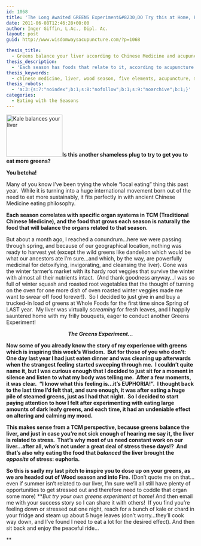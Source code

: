 ```yaml
---
id: 1068
title: 'The Long Awaited GREENS Experiment&#8230;DO Try this at Home, Folks!'
date: 2011-06-08T12:46:28+00:00
author: Inger Giffin, L.Ac., Dipl. Ac.
layout: post
guid: http://www.wisdomwaysacupuncture.com/?p=1068

thesis_title:
  - Greens balance your liver according to Chinese Medicine and acupuncture philosophy.
thesis_description:
  - 'Each season has foods that relate to it, according to acupuncture and Chinese Medicine philosophy.  And none are better for balancing and healing the liver in Springtime, than greens. '
thesis_keywords:
  - chinese medicine, liver, wood season, five elements, acupuncture, medicinal eating
thesis_robots:
  - 'a:3:{s:7:"noindex";b:1;s:8:"nofollow";b:1;s:9:"noarchive";b:1;}'
categories:
  - Eating with the Seasons
---
```

[<img class="size-thumbnail wp-image-1069 alignleft" title="Kale is good for your liver" src="http://www.wisdomwaysacupuncture.com/wp-content/uploads/2011/06/kale-150x112.jpg" alt="Kale balances your liver" width="150" height="112" srcset="http://www.wisdomwaysacupuncture.com/wp-content/uploads/2011/06/kale-150x112.jpg 150w, http://www.wisdomwaysacupuncture.com/wp-content/uploads/2011/06/kale-300x225.jpg 300w, http://www.wisdomwaysacupuncture.com/wp-content/uploads/2011/06/kale.jpg 680w" sizes="(max-width: 150px) 100vw, 150px" />](http://www.wisdomwaysacupuncture.com/wp-content/uploads/2011/06/kale.jpg)**Is this another shameless plug to try to get you to eat more greens?**

**You betcha!**

Many of you know I&#8217;ve been trying the whole &#8220;local eating&#8221; thing this past year.  While it is turning into a huge international movement born out of the need to eat more sustainably, it fits perfectly in with ancient Chinese Medicine eating philosophy.

**Each season correlates with specific organ systems in TCM (Traditional Chinese Medicine), and the food that grows each season is naturally the food that will balance the organs related to that season.**

But about a month ago, I reached a conundrum&#8230;here we were passing through spring, and because of our geographical location, nothing was ready to harvest yet (except the wild greens like dandelion which would be what our ancestors ate I&#8217;m sure&#8230;and which, by the way, are powerfully medicinal for detoxifying, invigorating, and cleansing the liver). Gone was the winter farmer&#8217;s market with its hardy root veggies that survive the winter with almost all their nutrients intact.  (And thank goodness anyway&#8230;I was so full of winter squash and roasted root vegetables that the thought of turning on the oven for one more dish of oven roasted winter veggies made me want to swear off food forever!).  So I decided to just give in and buy a trucked-in load of greens at Whole Foods for the first time since Spring of LAST year.  My liver was virtually _screaming_ for fresh leaves, and I happily sauntered home with my frilly bouquets, eager to conduct another Greens Experiment!

<p style="text-align: center;">
  <em><strong>The Greens Experiment&#8230;</strong></em>
</p>

**Now some of you already know the story of my experience with greens which is inspiring this week&#8217;s Wisdom.  But for those of you who don&#8217;t: One day last year I had just eaten dinner and was cleaning up afterwards when the strangest feeling started sweeping through me.  I couldn&#8217;t quite name it, but I was curious enough that I decided to just sit for a moment in silence and listen to what my body was telling me.  After a few moments, it was clear.  &#8220;I know what this feeling is&#8230;it&#8217;s EUPHORIA!&#8221;.  I thought back to the last time I&#8217;d felt that, and sure enough, it was after eating a huge pile of steamed greens, just as I had that night.  So I decided to start paying attention to how I felt after experimenting with eating large amounts of dark leafy greens, and each time, it had an undeniable effect on altering and calming my mood.**

**This makes sense from a TCM perspective, because greens balance the liver, and just in case you&#8217;re not sick enough of hearing me say it, the liver is related to stress.  That&#8217;s why most of us need constant work on our liver&#8230;after all, who&#8217;s not under a great deal of stress these days!?  And that&#8217;s also why eating the food that _balanced_ the liver brought the _opposite_ of stress: euphoria.**

**So this is sadly my last pitch to inspire you to dose up on your greens, as we are headed out of Wood season and into Fire.** (Don&#8217;t quote me on that&#8230;even if summer isn&#8217;t related to our liver, I&#8217;m sure we&#8217;ll all still have plenty of opportunities to get stressed out and therefore need to coddle that organ some more) **_But try your own greens experiment at home!_ And then email me with your success story so I can share it with others!  If you find you&#8217;re feeling down or stressed out one night, reach for a bunch of kale or chard in your fridge and steam up about 5 huge leaves (don&#8217;t worry&#8230;they&#8217;ll cook way down, and I&#8217;ve found I need to eat a lot for the desired effect). And then sit back and enjoy the peaceful ride&#8230;
  
**